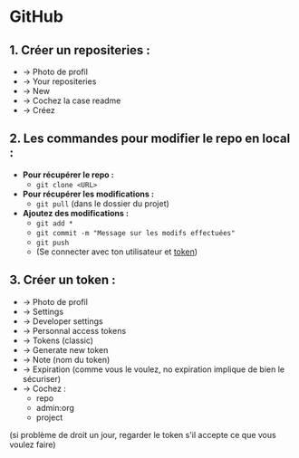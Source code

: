 # GitHub 
## 1. Créer un repositeries :
* -> Photo de profil
* -> Your repositeries
* -> New
* -> Cochez la case readme
* -> Créez


## 2. Les commandes pour modifier le repo en local :
* **Pour récupérer le repo :**
  * `git clone <URL>`
* **Pour récupérer les modifications :**
  * `git pull` (dans le dossier du projet)
* **Ajoutez des modifications :**
  * `git add *`
  * `git commit -m "Message sur les modifs effectuées"`
  * `git push`
  * (Se connecter avec ton utilisateur et [token](#3-créer-un-token-))

## 3. Créer un token :
* -> Photo de profil
* -> Settings
* -> Developer settings
* -> Personnal access tokens
* -> Tokens (classic)
* -> Generate new token
* -> Note (nom du token)
* -> Expiration (comme vous le voulez, no expiration implique de bien le sécuriser)
* -> Cochez :
    * repo
    * admin:org
    * project 
  
(si problème de droit un jour, regarder le token s'il accepte ce que vous voulez faire)
